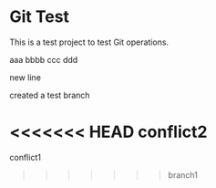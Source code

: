 # Git Test

This is a test project to test Git operations.

aaa bbbb ccc ddd


new line

created a test branch

<<<<<<< HEAD
conflict2
=======
conflict1

>>>>>>> branch1
